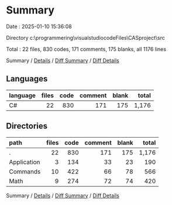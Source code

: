 # Summary

Date : 2025-01-10 15:36:08

Directory c:\\programmering\\visualstudiocodeFiles\\CASproject\\src

Total : 22 files,  830 codes, 171 comments, 175 blanks, all 1176 lines

Summary / [Details](details.md) / [Diff Summary](diff.md) / [Diff Details](diff-details.md)

## Languages
| language | files | code | comment | blank | total |
| :--- | ---: | ---: | ---: | ---: | ---: |
| C# | 22 | 830 | 171 | 175 | 1,176 |

## Directories
| path | files | code | comment | blank | total |
| :--- | ---: | ---: | ---: | ---: | ---: |
| . | 22 | 830 | 171 | 175 | 1,176 |
| Application | 3 | 134 | 33 | 23 | 190 |
| Commands | 10 | 422 | 66 | 78 | 566 |
| Math | 9 | 274 | 72 | 74 | 420 |

Summary / [Details](details.md) / [Diff Summary](diff.md) / [Diff Details](diff-details.md)